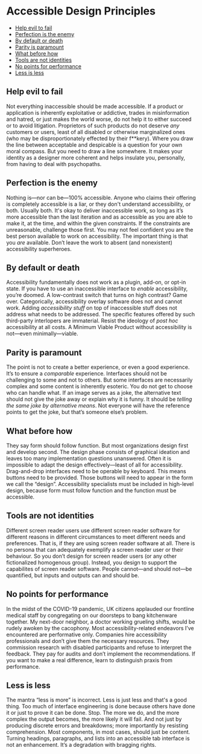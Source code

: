 # Accessible Design Principles

* [Help evil to fail](#help-evil-to-fail)
* [Perfection is the enemy](#perfection-is-the-enemy)
* [By default or death](#by-default-or-death)
* [Parity is paramount](#parity-is-paramount)
* [What before how](#what-before-how)
* [Tools are not identities](#tools-are-not-identities)
* [No points for performance](#no-points-for-performance)
* [Less is less](#less-is-less)
 
## Help evil to fail

Not everything inaccessible should be made accessible. If a product or application is inherently exploitative or addictive, trades in misinformation and hatred, or just makes the world worse, do not help it to either succeed or to avoid litigation. Proprietors of such products do not deserve _any_ customers or users, least of all disabled or otherwise marginalized ones (who may be disproportionately effected by their f\*\*kery). Where you draw the line between acceptable and despicable is a question for your own moral compass. But you need to draw a line somewhere. It makes your identity as a designer more coherent and helps insulate you, personally, from having to deal with psychopaths. 

## Perfection is the enemy

Nothing is—nor can be—100% accessible. Anyone who claims their offering is completely accessible is a liar, or they don't understand accessibility, or both. Usually both. It's okay to deliver inaccessible work, so long as it’s more accessible than the last iteration and as accessible as you are able to make it, at the time, and within the given constraints. If the constraints are unreasonable, challenge those first. You may not feel confident you are the best person available to work on accessibility. The important thing is that you _are_ available. Don’t leave the work to absent (and nonexistent) accessibility superheroes. 

## By default or death

Accessibility fundamentally does not work as a plugin, add-on, or opt-in state. If you have to use an inaccessible interface to _enable_ accessibility, you’re doomed. A low-contrast switch that turns on high contrast? Game over. Categorically, accessibility overlay software does not and cannot work. Adding _accessibility stuff_ on top of inaccessible stuff does not address what needs to be addressed. The specific features offered by such third-party interlopers are immaterial. Resist the ideology of _post hoc_ accessibility at all costs. A Minimum Viable Product without accessibility is not—even minimally—viable. 

## Parity is paramount

The point is not to create a better experience, or even a good experience. It’s to ensure a _comparable_ experience. Interfaces should not be challenging to some and not to others. But some interfaces are necessarily complex and some content is inherently esoteric. You do not get to choose who can handle what. If an image serves as a joke, the alternative text should not give the joke away or explain why it is funny. It should be _telling the same joke by alternative means_. Not everyone will have the reference points to get the joke, but that’s someone else’s problem.

## What before how

They say form should follow function. But most organizations design first and develop second. The design phase consists of graphical ideation and leaves too many implementation questions unanswered. Often it is impossible to adapt the design effectively—least of all for accessibility. Drag-and-drop interfaces need to be operable by keyboard. This means buttons need to be provided. Those buttons will need to appear in the form we call the “design”. Accessibility specialists must be included in high-level design, because form must follow function and the function must be accessible. 

## Tools are not identities

Different screen reader users use different screen reader software for different reasons in different circumstances to meet different needs and preferences. That is, if they are using screen reader software at all. There is no persona that can adequately exemplify a screen reader user or their behaviour. So you don’t design for screen reader users (or any other fictionalized homogenous group). Instead, you design to support the capabilites of screen reader software. People cannot—and should not—be quantified, but inputs and outputs can and should be.

## No points for performance

In the midst of the COVID-19 pandemic, UK citizens applauded our frontline medical staff by congregating on our doorsteps to bang kitchenware together. My next-door neighbor, a doctor working grueling shifts, would be rudely awoken by the cacophony. Most accessibility-related endeavors I’ve encountered are performative only. Companies hire accessibility professionals and don’t give them the necessary resources. They commission research with disabled participants and refuse to interpret the feedback. They pay for audits and don’t implement the recommendations. If you want to make a real difference, learn to distinguish praxis from performance.

## Less is less

The mantra “less is more” is incorrect. Less is just less and that's a good thing. Too much of interface engineering is done because others have done it or just to prove it can be done. Stop. The more we do, and the more complex the output becomes, the more likely it will fail. And not just by producing discrete errors and breakdowns; more importantly by resisting comprehension. Most components, in most cases, should just be content. Turning headings, paragraphs, and lists into an accessible tab interface is not an enhancement. It’s a degradation with bragging rights.
